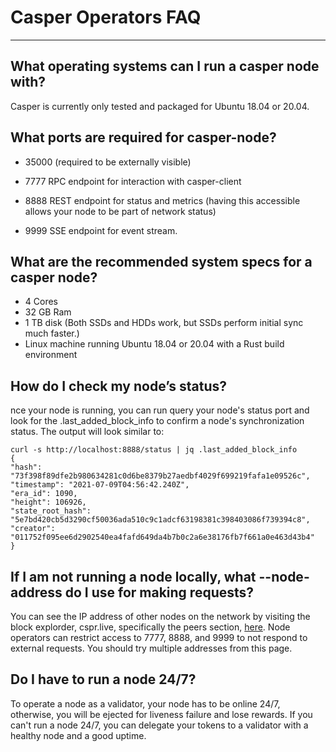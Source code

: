 # Casper Operators FAQ
--------------------------------------------------
## What operating systems can I run a casper node with?
Casper is currently only tested and packaged for Ubuntu 18.04 or 20.04.

## What ports are required for casper-node?
* 35000 (required to be externally visible)

* 7777 RPC endpoint for interaction with casper-client

* 8888 REST endpoint for status and metrics (having this accessible allows your node to be part of network status)

* 9999 SSE endpoint for event stream.

## What are the recommended system specs for a casper node?
* 4 Cores
* 32 GB Ram
* 1 TB disk (Both SSDs and HDDs work, but SSDs perform initial sync much faster.)
* Linux machine running Ubuntu 18.04 or 20.04 with a Rust build environment

## How do I check my node’s status?
nce your node is running, you can run query your node's status port and look for the .last_added_block_info to confirm a node's synchronization status. The output will look similar to:

```
curl -s http://localhost:8888/status | jq .last_added_block_info
{
"hash": "73f398f89dfe2b980634281c0d6be8379b27aedbf4029f699219fafa1e09526c",
"timestamp": "2021-07-09T04:56:42.240Z",
"era_id": 1090,
"height": 106926,
"state_root_hash": "5e7bd420cb5d3290cf50036ada510c9c1adcf63198381c398403086f739394c8",
"creator": "011752f095ee6d2902540ea4fafd649da4b7b0c2a6e38176fb7f661a0e463d43b4"
}
```

## If I am not running a node locally, what --node-address do I use for making requests? 
You can see the IP address of other nodes on the network by visiting the block explorder, cspr.live, specifically the peers section, [here](https://cspr.live/tools/peers). Node operators can restrict access to 7777, 8888, and 9999 to not respond to external requests. You should try multiple addresses from this page.

## Do I have to run a node 24/7?
To operate a node as a validator, your node has to be online 24/7, otherwise, you will be ejected for liveness failure and lose rewards. If you can't run a node 24/7, you can delegate your tokens to a validator with a healthy node and a good uptime.